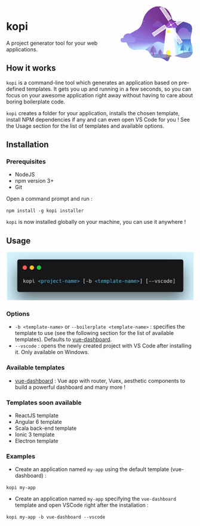 <img align="right" width="200" src="./assets/windmill.png">

# kopi

A project generator tool for your web applications.

## How it works

`kopi` is a command-line tool which generates an application based on pre-defined templates. It gets you up and running in a few seconds, so you can focus on your awesome application right away without having to care about boring boilerplate code.

`kopi` creates a folder for your application, installs the chosen template, install NPM dependencies if any and can even open VS Code for you ! See the Usage section for the list of templates and available options.

## Installation

### Prerequisites

- NodeJS
- npm version 3+
- Git

Open a command prompt and run :

`npm install -g kopi installer`

`kopi` is now installed globally on your machine, you can use it anywhere !


## Usage

<p align="center">
    <img width="500" src="./assets/usage.png">
</p>

### Options

- `-b <template-name>` or `--boilerplate <template-name>` : specifies the template to use (see the following section for the list of available templates). Defaults to [vue-dashboard](https://github.com/mathilde-lannes/vue-dashboard). 
- `--vscode` : opens the newly created project with VS Code after installing it. Only available on Windows.
  
### Available templates

-  [vue-dashboard](https://github.com/mathilde-lannes/vue-dashboard) : Vue app with router, Vuex, aesthetic components to build a powerful dashboard and many more !

### Templates soon available

- ReactJS template
- Angular 6 template
- Scala back-end template
- Ionic 3 template
- Electron template

### Examples

- Create an application named `my-app` using the default template (vue-dashboard) :

`kopi my-app`

- Create an application named `my-app` specifying the `vue-dashboard` template and open VSCode right after the installation :

`kopi my-app -b vue-dashboard --vscode`
